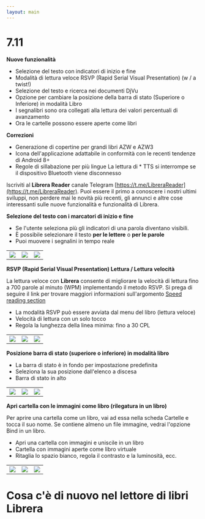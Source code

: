 ```yaml
---
layout: main
---
```


# 7.11

**Nuove funzionalità**

* Selezione del testo con indicatori di inizio e fine
* Modalità di lettura veloce RSVP (Rapid Serial Visual Presentation) (w / a twist!)
* Selezione del testo e ricerca nei documenti DjVu
* Opzione per cambiare la posizione della barra di stato (Superiore o Inferiore) in modalità Libro
* I segnalibri sono ora collegati alla lettura dei valori percentuali di avanzamento
* Ora le cartelle possono essere aperte come libri

**Correzioni**

* Generazione di copertine per grandi libri AZW e AZW3
* Icona dell'applicazione adattabile in conformità con le recenti tendenze di Android 8+
* Regole di sillabazione per più lingue
La lettura di * TTS si interrompe se il dispositivo Bluetooth viene disconnesso

Iscriviti al **Librera Reader** canale Telegram [https://t.me/LibreraReader](https://t.me/LibreraReader). Puoi essere il primo a conoscere i nostri ultimi sviluppi, non perdere mai le novità più recenti, gli annunci e altre cose interessanti sulle nuove funzionalità e funzionalità di Librera.

**Selezione del testo con i marcatori di inizio e fine**

* Se l'utente seleziona più gli indicatori di una parola diventano visibili.
* È possibile selezionare il testo **per le lettere** o **per le parole**
* Puoi muovere i segnalini in tempo reale

||||
|-|-|-|
|![](4.png)|![](5.png)|![](6.png)|

**RSVP (Rapid Serial Visual Presentation) Lettura / Lettura velocità**

La lettura veloce con **Librera** consente di migliorare la velocità di lettura fino a 700 parole al minuto (WPM) implementando il metodo RSVP.
Si prega di seguire il link per trovare maggiori informazioni sull'argomento [Speed   reading section](/wiki/manual/Rapid-Serial-Visual-Presentation/it)

* La modalità RSVP può essere avviata dal menu del libro (lettura veloce)
* Velocità di lettura con un solo tocco
* Regola la lunghezza della linea minima: fino a 30 CPL

||||
|-|-|-|
|![](/wiki/manual/Rapid-Serial-Visual-Presentation/1.png)|![](/wiki/manual/Rapid-Serial-Visual-Presentation/2.png)|![](/wiki/manual/Rapid-Serial-Visual-Presentation/3.png)|

**Posizione barra di stato (superiore o inferiore) in modalità libro**

* La barra di stato è in fondo per impostazione predefinita
* Seleziona la sua posizione dall'elenco a discesa
* Barra di stato in alto

||||
|-|-|-|
|![](1.png)|![](2.png)|![](3.png)|

**Apri cartella con le immagini come libro (rilegatura in un libro)**

Per aprire una cartella come un libro, vai ad essa nella scheda Cartelle e tocca il suo nome. Se contiene almeno un file immagine, vedrai l'opzione Bind in un libro.

* Apri una cartella con immagini e uniscile in un libro
* Cartella con immagini aperte come libro virtuale
* Ritaglia lo spazio bianco, regola il contrasto e la luminosità, ecc.

||||
|-|-|-|
|![](/wiki/manual/Open-Folder-With-Images-As-A-Book/1.png)|![](/wiki/manual/Open-Folder-With-Images-As-A-Book/2.png)|![](/wiki/manual/Open-Folder-With-Images-As-A-Book/3.png)|

# Cosa c'è di nuovo nel lettore di libri Librera


